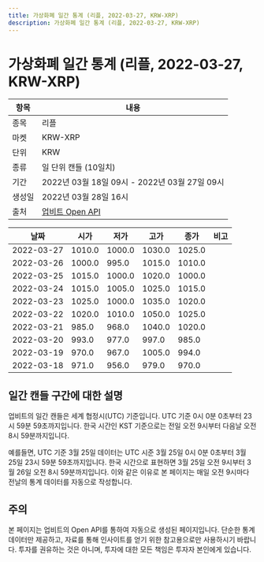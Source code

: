 ```yaml
---
title: 가상화폐 일간 통계 (리플, 2022-03-27, KRW-XRP)
description: 가상화폐 일간 통계 (리플, 2022-03-27, KRW-XRP)
---
```


가상화폐 일간 통계 (리플, 2022-03-27, KRW-XRP)
===

|항목|내용|
|--|--|
|종목|리플|
|마켓|KRW-XRP|
|단위|KRW|
|종류|일 단위 캔들 (10일치)|
|기간|2022년 03월 18일 09시 - 2022년 03월 27일 09시|
|생성일|2022년 03월 28일 16시|
|출처|[업비트 Open API](https://docs.upbit.com)|


|날짜|시가|저가|고가|종가|비고|
|--|--|--|--|--|--|
|2022-03-27|1010.0|1000.0|1030.0|1025.0|    |
|2022-03-26|1000.0|995.0|1015.0|1010.0|    |
|2022-03-25|1015.0|1000.0|1020.0|1000.0|    |
|2022-03-24|1015.0|1005.0|1025.0|1015.0|    |
|2022-03-23|1025.0|1000.0|1035.0|1020.0|    |
|2022-03-22|1020.0|1010.0|1050.0|1025.0|    |
|2022-03-21|985.0|968.0|1040.0|1020.0|    |
|2022-03-20|993.0|977.0|997.0|985.0|    |
|2022-03-19|970.0|967.0|1005.0|994.0|    |
|2022-03-18|971.0|956.0|979.0|970.0|    |


일간 캔들 구간에 대한 설명
---


업비트의 일간 캔들은 세계 협정시(UTC) 기준입니다. 
UTC 기준 0시 0분 0초부터 23시 59분 59초까지입니다. 
한국 시간인 KST 기준으로는 전일 오전 9시부터 다음날 오전 8시 59분까지입니다. 


예를들면, UTC 기준 3월 25일 데이터는 UTC 시준 3월 25일 0시 0분 0초부터 3월 25일 23시 59분 59초까지입니다. 
한국 시간으로 표현하면 3월 25일 오전 9시부터 3월 26일 오전 8시 59분까지입니다. 
이와 같은 이유로 본 페이지는 매일 오전 9시마다 전날의 통계 데이터를 자동으로 작성합니다. 


주의
---


본 페이지는 업비트의 Open API를 통하여 자동으로 생성된 페이지입니다. 
단순한 통계 데이터만 제공하고, 자료를 통해 인사이트를 얻기 위한 참고용으로만 사용하시기 바랍니다. 
투자를 권유하는 것은 아니며, 투자에 대한 모든 책임은 투자자 본인에게 있습니다. 
